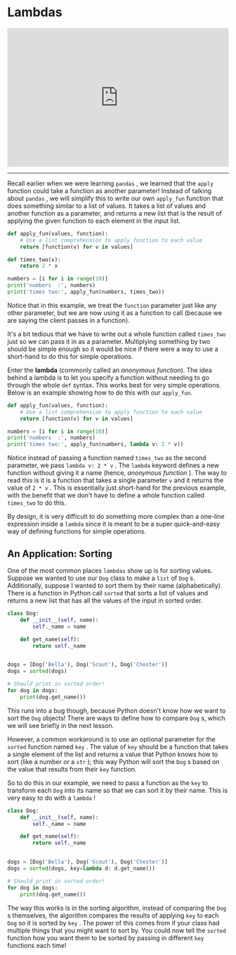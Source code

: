 # Lambdas

<div style="position: relative; padding-bottom: 62.5%; height: 0;">
    <iframe src="https://www.loom.com/embed/864c9a4d3dcd48b4b86e6dca7d101835?sharedAppSource=personal_library" frameborder="0" webkitallowfullscreen mozallowfullscreen allowfullscreen style="position: absolute; top: 0; left: 0; width: 100%; height: 100%;"></iframe>
</div>

---

Recall earlier when we were learning `pandas` , we learned that the `apply` function could take a function as another parameter! Instead of talking about `pandas` , we will simplify this to write our own `apply_fun` function that does something similar to a list of values. It takes a list of values and another function as a parameter, and returns a new list that is the result of applying the given function to each element in the input list.

```python
def apply_fun(values, function):
    # Use a list comprehension to apply function to each value
    return [function(v) for v in values]

def times_two(x):
    return 2 * x

numbers = [i for i in range(10)]
print('numbers  :', numbers)
print('times two:', apply_fun(numbers, times_two))
```

Notice that in this example, we treat the `function` parameter just like any other parameter, but we are now using it as a function to call (because we are saying the client passes in a function).

It's a bit tedious that we have to write out a whole function called `times_two` just so we can pass it in as a parameter. Multiplying something by two should be simple enough so it would be nice if there were a way to use a short-hand to do this for simple operations.

Enter the **lambda** (commonly called an _anonymous function_). The idea behind a lambda is to let you specify a function without needing to go through the whole `def` syntax. This works best for very simple operations. Below is an example showing how to do this with our `apply_fun`.

```python
def apply_fun(values, function):
    # Use a list comprehension to apply function to each value
    return [function(v) for v in values]

numbers = [i for i in range(10)]
print('numbers  :', numbers)
print('times two:', apply_fun(numbers, lambda v: 2 * v))
```

Notice instead of passing a function named `times_two` as the second parameter, we pass `lambda v: 2 * v` . The `lambda` keyword defines a new function without giving it a name (hence, _anonymous function_ ). The way to read this is it is a function that takes a single parameter `v` and it returns the value of `2 * v` . This is essentially just short-hand for the previous example, with the benefit that we don't have to define a whole function called `times_two` to do this.

By design, it is very difficult to do something more complex than a one-line expression inside a `lambda` since it is meant to be a super quick-and-easy way of defining functions for simple operations.

## An Application: Sorting

One of the most common places `lambdas` show up is for sorting values. Suppose we wanted to use our `Dog` class to make a `list` of `Dog` s. Additionally, suppose I wanted to sort them by their name (alphabetically). There is a function in Python call `sorted` that sorts a list of values and returns a new list that has all the values of the input in sorted order.

```python
class Dog:
    def __init__(self, name):
        self._name = name

    def get_name(self):
        return self._name


dogs = [Dog('Bella'), Dog('Scout'), Dog('Chester')]
dogs = sorted(dogs)

# Should print in sorted order!
for dog in dogs:
    print(dog.get_name())
```

This runs into a bug though, because Python doesn't know how we want to sort the `Dog` objects! There are ways to define how to compare `Dog` s, which we will see briefly in the next lesson.

However, a common workaround is to use an optional parameter for the `sorted` function named `key` . The value of `key` should be a function that takes a single element of the list and returns a value that Python knows how to sort (like a number or a `str` ); this way Python will sort the `Dog` s based on the value that results from their `key` function.

So to do this in our example, we need to pass a function as the `key` to transform each `Dog` into its name so that we can sort it by their name. This is very easy to do with a `lambda` !

```python
class Dog:
    def __init__(self, name):
        self._name = name

    def get_name(self):
        return self._name


dogs = [Dog('Bella'), Dog('Scout'), Dog('Chester')]
dogs = sorted(dogs, key=lambda d: d.get_name())

# Should print in sorted order!
for dog in dogs:
    print(dog.get_name())
```

The way this works is in the sorting algorithm, instead of comparing the `Dog` s themselves, the algorithm compares the results of applying `key` to each `Dog` so it is sorted by `key` . The power of this comes from if your class had multiple things that you might want to sort by. You could now tell the `sorted` function how you want them to be sorted by passing in different `key` functions each time!
